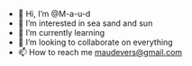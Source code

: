- 👋 Hi, I’m @M-a-u-d
- 👀 I’m interested in sea sand and sun
- 🌱 I’m currently learning
- 💞️ I’m looking to collaborate on everything
- 📫 How to reach me maudevers@gmail.com
<!---
M-a-u-d/M-a-u-d is a ✨ special ✨ repository because its `README.md` (this file) appears on your GitHub profile.
You can click the Preview link to take a look at your changes.
--->
